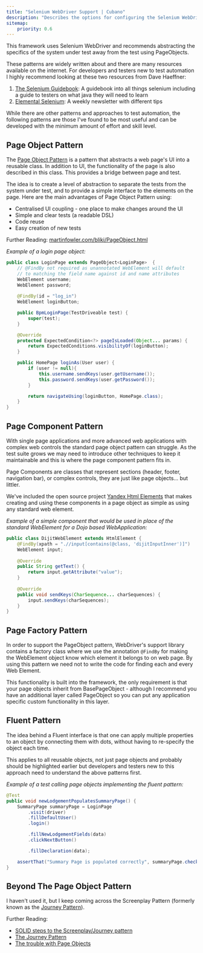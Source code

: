```yaml
---
title: "Selenium WebDriver Support | Cubano"
description: "Describes the options for configuring the Selenium WebDriver browser automation support with Cubano"
sitemap:
    priority: 0.6
---
```


This framework uses Selenium WebDriver and recommends abstracting the specifics of the system under test away from the test using PageObjects. 

These patterns are widely written about and there are many resources available on the internet.  For developers and testers new to test automation I highly recommend looking at these two resources from Dave Haeffner:

1. <a href="https://seleniumguidebook.com" target="_blank">The Selenium Guidebook</a>: A guidebook into all things selenium including a guide to testers on what java they will need to learn 
1. <a href="http://elementalselenium.com" target="_blank">Elemental Selenium</a>: A weekly newsletter with different tips

While there are other patterns and approaches to test automation, the following patterns are those I've found to be most useful and can be developed with the minimum amount of effort and skill level.

## Page Object Pattern
The <a href="https://seleniumhq.github.io/docs/guidelines.html#page_object_models" target="_blank">Page Object Pattern</a> is a pattern that abstracts a web page's UI into a reusable class. In addition to UI, the functionality of the page is also described in this class. This provides a bridge between page and test.

The idea is to create a level of abstraction to separate the tests from the system under test, and to provide a simple interface to the elements on the page. Here are the main advantages of Page Object Pattern using:

* Centralised UI coupling - one place to make changes around the UI
* Simple and clear tests (a readable DSL)
* Code reuse
* Easy creation of new tests

Further Reading: [martinfowler.com/bliki/PageObject.html](http://martinfowler.com/bliki/PageObject.html)

_Example of a login page object:_

~~~java
public class LoginPage extends PageObject<LoginPage>  {
    // @FindBy not required as unannotated WebElement will default 
    // to matching the field name against id and name attributes 
    WebElement username;
    WebElement password;
    
    @FindBy(id = "log_in")
    WebElement loginButton;

    public BpmLoginPage(TestDriveable test) {
        super(test);
    }

    @Override
    protected ExpectedCondition<?> pageIsLoaded(Object... params) {
        return ExpectedConditions.visibilityOf(loginButton);
    }

    public HomePage loginAs(User user) {
        if (user != null){
            this.username.sendKeys(user.getUsername());
            this.password.sendKeys(user.getPassword());
        }

        return navigateUsing(loginButton, HomePage.class);
    }
}
~~~

## Page Component Pattern
With single page applications and more advanced web applications with complex web controls the standard page object pattern can struggle.  As the test suite grows we may need to introduce other techniques to keep it maintainable and this is where the page component pattern fits in.

Page Components are classes that represent sections (header, footer, navigation bar), or complex controls, they are just like page objects... but littler.

We've included the open source project [Yandex Html Elements](https://github.com/yandex-qatools/htmlelements) that makes creating and using these components in a page object as simple as using any standard web element.

_Example of a simple component that would be used in place of the standard WebElement for a Dojo based WebApplication:_ 

~~~java
public class DijitWebElement extends HtmlElement {
    @FindBy(xpath = ".//input[contains(@class, 'dijitInputInner')]")
    WebElement input;
    
    @Override
    public String getText() {
        return input.getAttribute("value");
    }
    
    @Override
    public void sendKeys(CharSequence... charSequences) {
        input.sendKeys(charSequences);
    }
}
~~~

## Page Factory Pattern
In order to support the PageObject pattern, WebDriver's support library contains a factory class where we use the annotation `@FindBy` for making the WebElement object know which element it belongs to on web page. By using this pattern we need not to write the code for finding each and every Web Element.

This functionality is built into the framework, the only requirement is that your page objects inherit from BasePageObject - although I recommend you have an additional layer called PageObject so you can put any application specific custom functionality in this layer.  

## Fluent Pattern  
The idea behind a Fluent interface is that one can apply multiple properties to an object by connecting them with dots, without having to re-specify the object each time.

This applies to all reusable objects, not just page objects and probably should be highlighted earlier but developers and testers new to this approach need to understand the above patterns first.

_Example of a test calling page objects implementing the fluent pattern:_

~~~java
@Test
public void newLodgementPopulatesSummaryPage() {
    SummaryPage summaryPage = LoginPage
        .visit(driver)
        .fillDefaultUser()
        .login()

        .fillNewLodgementFields(data)
        .clickNextButton()

        .fillDeclaration(data);

    assertThat("Summary Page is populated correctly", summaryPage.checkData(data),  is(""));
}   
~~~

## Beyond The Page Object Pattern
I haven't used it, but I keep coming across the Screenplay Pattern (formerly known as the <a href="http://www.slideshare.net/RiverGlide/a-journey-beyond-the-page-object-pattern"  target="_blank">Journey Pattern</a>). 

Further Reading:

* [SOLID steps to the Screenplay/Journey pattern](https://ideas.riverglide.com/page-objects-refactored-12ec3541990)
* [The Journey Pattern](https://fasterchaos.svbtle.com/journey-pattern)
* [The trouble with Page Objects](https://confengine.com/selenium-conf-2016/proposal/2475/the-trouble-with-page-objects-things-you-always-knew-were-wrong-but-couldnt-explain-why)


